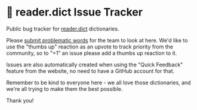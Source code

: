 # 🐛 reader.dict Issue Tracker

Public bug tracker for [reader.dict](https://www.reader-dict.com) dictionaries.

Please [submit problematic words](https://github.com/reader-dict/report-a-word/issues/new?template=bug-report.md) for the team to look at here. We'd like to use the "thumbs up" reaction as an upvote to track priority from the community, so to "+1" an issue please add a thumbs up reaction to it.

Issues are also automatically created when using the "Quick Feedback" feature from the website, no need to have a GitHub account for that.

Remember to be kind to everyone here - we all love those dictionaries, and we're all trying to make them the best possible.

Thank you!
